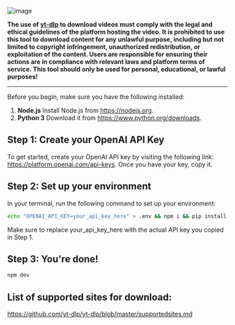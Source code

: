 ![image](https://github.com/user-attachments/assets/a2898cae-e0e0-496e-a3e9-a410b7e38e80)

**The use of [yt-dlp](https://github.com/yt-dlp/yt-dlp) to download videos must comply with the legal and ethical guidelines of the platform hosting the video. It is prohibited to use this tool to download content for any unlawful purpose, including but not limited to copyright infringement, unauthorized redistribution, or exploitation of the content. Users are responsible for ensuring their actions are in compliance with relevant laws and platform terms of service. This tool should only be used for personal, educational, or lawful purposes!**

--- 

Before you begin, make sure you have the following installed:
1. **Node.js** 
   Install Node.js from https://nodejs.org.
2. **Python 3**
   Download it from https://www.python.org/downloads.

## Step 1: Create your OpenAI API Key
To get started, create your OpenAI API key by visiting the following link: https://platform.openai.com/api-keys. 
Once you have your key, copy it.

## Step 2: Set up your environment
In your terminal, run the following command to set up your environment:
```bash
echo "OPENAI_API_KEY=your_api_key_here" > .env && npm i && pip install yt-dlp && npm db push
```
Make sure to replace your_api_key_here with the actual API key you copied in Step 1.

## Step 3: You're done!
```bash
npm dev
```

## List of supported sites for download:
https://github.com/yt-dlp/yt-dlp/blob/master/supportedsites.md

